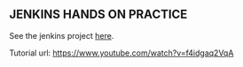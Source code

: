 ## JENKINS HANDS ON PRACTICE

See the jenkins project [here](https://jenkins.io).

Tutorial url: https://www.youtube.com/watch?v=f4idgaq2VqA

